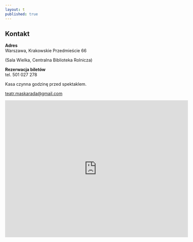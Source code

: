 ```yaml
---
layout: t
published: true
---
```



## Kontakt

**Adres**  
Warszawa, Krakowskie Przedmieście 66

(Sala Wielka, Centralna Biblioteka Rolnicza)  

**Rezerwacja biletów**  
tel. 501 027 278  

Kasa czynna godzinę przed spektaklem.  

teatr.maskarada@gmail.com


<iframe width="600" height="450" frameborder="0" style="border:0" src="https://www.google.com/maps/embed/v1/place?q=Krakowskie%20Przedmie%C5%9Bcie%2066%2C%20Warsaw%2C%20Poland&key=AIzaSyAj10GiD4y7BTXuxJbZHsQrkio4VBCvoXU" allowfullscreen></iframe>




<!--
Spektakle kwietniowe pokazujemy na scenie teatralnej <br />Domu Kultury Praga na ul. Dąbrowszczaków 2/4<br /><br />tel. 501 027 278

<br /><br />

<form target="_blank" method="get" action="http://maps.google.com/maps"> 
Wpisz po przecinku nazwę ulicy, z której do nas wyruszasz :
<input type="text" value="Warszawa," name="saddr">
<input type="hidden" value="Warszawa, Dąbrowszczaków 2" name="daddr">
<input type="submit" value=" Pokaż trasę ">
 </form>
 
<br />
-->
